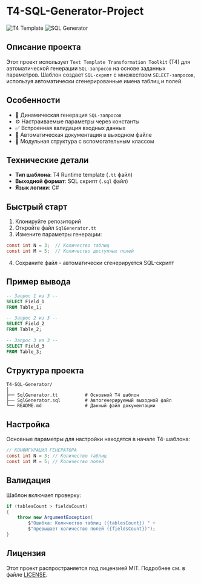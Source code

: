 # T4-SQL-Generator-Project

![T4 Template](https://img.shields.io/badge/T4-Template-blue.svg)
![SQL Generator](https://img.shields.io/badge/SQL-Generator-green.svg)

## Описание проекта

Этот проект использует `Text Template Transformation Toolkit` (T4) для автоматической генерации `SQL-запросов` на основе заданных параметров. Шаблон создает `SQL-скрипт` с множеством `SELECT-запросов`, используя автоматически сгенерированные имена таблиц и полей.

## Особенности

- 🚀 Динамическая генерация `SQL-запросов`
- ⚙️ Настраиваемые параметры через константы
- ✅ Встроенная валидация входных данных
- 📝 Автоматическая документация в выходном файле
- 🧩 Модульная структура с вспомогательным классом

## Технические детали

- **Тип шаблона**: T4 Runtime template (`.tt` файл)
- **Выходной формат**: SQL скрипт (`.sql` файл)
- **Язык логики**: C#

## Быстрый старт

1. Клонируйте репозиторий
2. Откройте файл `SqlGenerator.tt`
3. Измените параметры генерации:
```csharp
const int N = 3;  // Количество таблиц
const int M = 5;  // Количество доступных полей
```
4. Сохраните файл - автоматически сгенерируется SQL-скрипт

## Пример вывода

```sql
-- Запрос 1 из 3 --
SELECT Field_1 
FROM Table_1; 

-- Запрос 2 из 3 --
SELECT Field_2 
FROM Table_2; 

-- Запрос 3 из 3 --
SELECT Field_3 
FROM Table_3; 
```

## Структура проекта

```
T4-SQL-Generator/
│
├── SqlGenerator.tt          # Основной T4 шаблон
├── SqlGenerator.sql         # Автогенерируемый выходной файл
└── README.md                # Данный файл документации
```

## Настройка

Основные параметры для настройки находятся в начале T4-шаблона:

```csharp
// КОНФИГУРАЦИЯ ГЕНЕРАТОРА
const int N = 3; // Количество таблиц
const int M = 5; // Количество полей
```

## Валидация

Шаблон включает проверку:
```csharp
if (tablesCount > fieldsCount)
{
    throw new ArgumentException(
        $"Ошибка: Количество таблиц ({tablesCount}) " +
        $"превышает количество полей ({fieldsCount})");
}
```

## Лицензия

Этот проект распространяется под лицензией MIT. Подробнее см. в файле [LICENSE](LICENSE).
